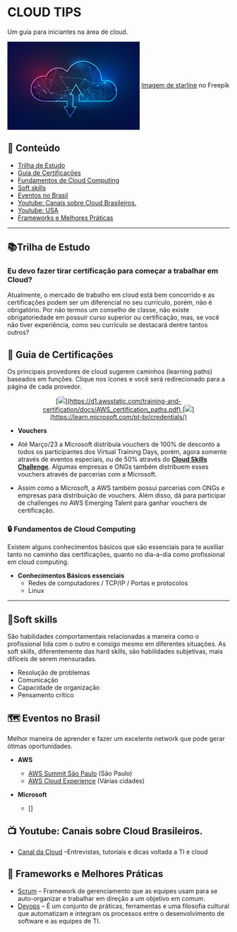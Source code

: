 
# **CLOUD TIPS**

Um guia para iniciantes na área de cloud.

<img src="12071198_SL-101820-36860-11.jpg" align="center" width="300" >
<a href="https://br.freepik.com/vetores-gratis/conceito-de-tecnologia-de-wireframe-poligonal-de-computacao-em-nuvem_12071198.htm#query=cloud%20computing&position=1&from_view=search&track=ais">Imagem de starline</a> no Freepik

## 📖 Conteúdo

 -  [Trilha de Estudo](#trilha-de-estudo)
 -  [Guia de Certificações](#-guia-de-certifica%C3%A7%C3%B5es)
 -  [Fundamentos de Cloud Computing](#-fundamentos-de-cloud-computing)
 -  [Soft skills](#soft-skills)
 -  [Eventos no Brasil](#-eventos-no-brasil)
 -  [Youtube: Canais sobre Cloud Brasileiros.](#-youtube-canais-sobre-cloud-brasileiros)
 -  [Youtube: USA](#-youtube-usa)
 -  [Frameworks e Melhores Práticas](#-frameworks-e-melhores-pr%C3%A1ticas)
 
 ---
 
## 📚Trilha de Estudo

### Eu devo fazer tirar certificação para começar a trabalhar em Cloud?

Atualmente, o mercado de trabalho em cloud está bem concorrido e as certificações podem ser um diferencial no seu currículo, porém, não é obrigatório. Por não termos um conselho de classe, não existe obrigatoriedade em possuir curso superior ou certificação, mas, se você não tiver experiência, como seu currículo se destacará dentre tantos outros?


## 📝 Guia de Certificações 

Os principais provedores de cloud sugerem caminhos (learning paths) baseados em funções.
Clique nos ícones e você será redirecionado para a página de cada provedor.

<p align="center">
  <a href="https://skillicons.dev">
    [<img src="https://skillicons.dev/icons?i=aws" />](https://d1.awsstatic.com/training-and-certification/docs/AWS_certification_paths.pdf)
    [<img src="https://skillicons.dev/icons?i=azure" />](https://learn.microsoft.com/pt-br/credentials/)
  </a>
</p>

-   **Vouchers**

- Até Março/23 a Microsoft distribuía vouchers de 100% de desconto a todos os participantes dos Virtual Training Days, porém, agora somente através de eventos especiais, ou de 50% através do **[Cloud Skills Challenge](https://developer.microsoft.com/pt-BR/offers/30-days-to-learn-it)**. Algumas empresas e ONGs também distribuem esses vouchers através de parcerias com a Microsoft.

- Assim como a Microsoft, a AWS também possui parcerias com ONGs e empresas para distribuição de vouchers. Além disso, dá para participar de challenges no AWS Emerging Talent para ganhar vouchers de certificação.

### 🔒 Fundamentos de Cloud Computing

Existem alguns conhecimentos básicos que são essenciais para te auxiliar tanto no caminho das certificações, quanto no dia-a-dia como profissional em cloud computing.

-   **Conhecimentos Básicos essenciais**
    -   Redes de computadores / TCP/IP / Portas e protocolos
    -   Linux

----------
## 📣Soft skills

São habilidades comportamentais relacionadas a maneira como o profissional lida com o outro e consigo mesmo em diferentes situações. As soft skills, diferentemente das hard skills, são habilidades subjetivas, mais difíceis de serem mensuradas.

 - Resolução de problemas 
 - Comunicação 
 - Capacidade de organização
 - Pensamento crítico

## 🗺 Eventos no Brasil
Melhor maneira de aprender e fazer um excelente network que pode gerar ótimas oportunidades.

  - **AWS**
    -   [AWS Summit São Paulo](https://aws.amazon.com/pt/events/summits/sao-paulo/) (São Paulo)
    -   [AWS Cloud Experience](https://aws.amazon.com/pt/events/cloudexperience/) (Várias cidades)

  - **Microsoft**
    -   []


## 📺 **Youtube**: Canais sobre Cloud Brasileiros.
		
- [Canal da Cloud](https://www.youtube.com/@CanaldaCloud)  –Entrevistas, tutoriais e dicas voltada a TI e cloud

## 🔐 Frameworks e Melhores Práticas

 
-   [Scrum](https://aws.amazon.com/pt/what-is/scrum/#:~:text=O%20Scrum%20%C3%A9%20um%20framework,uma%20entrega%20eficiente%20de%20projetos.)  – Framework de gerenciamento que as equipes usam para se auto-organizar e trabalhar em direção a um objetivo em comum.
-   [Devops](https://attack.mitre.org/)  – É um conjunto de práticas, ferramentas e uma filosofia cultural que automatizam e integram os processos entre o desenvolvimento de software e as equipes de TI. 

